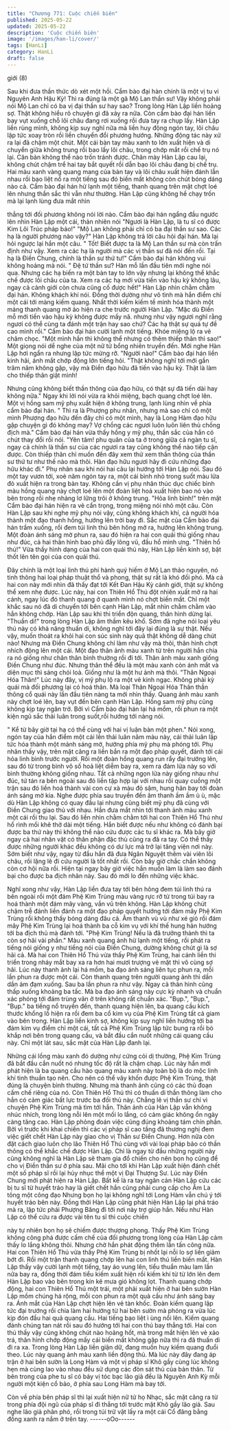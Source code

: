 ```yaml
---
title: "Chương 771: Cuộc chiến biên"
published: 2025-05-22
updated: 2025-05-22
description: 'Cuộc chiến biên'
image: '/images/han-li/cover/'
tags: [HanLi]
category: HanLi
draft: false
---
```


giới (8)

Sau khi đưa thần thức dò xét một hồi. Cẩm bào đại hàn chính là
một vị tu vi Nguyên Anh Hậu Kỳ! Thì ra đúng là một gã Mộ Lan
thần sư! Vậy không phải nói Mộ Lan chỉ có ba vị đại thần sư hay
sao?
Trong lòng Hàn Lập liền hoảng sợ. Thật không hiểu rõ chuyện gì
đã xảy ra nữa. Còn cẩm bào đại hán liền bay vụt xuống chỗ lôi
châu đang rơi xuống rồi đưa tay ra chụp lấy.
Hàn Lập liền rùng mình, không kịp suy nghĩ nữa mà liền huy động
ngón tay, lôi châu lập tức xoay tròn rồi liền chuyển đổi phương
hướng.
Những động tác này xử ra lại đã chậm một chút.
Một cái bàn tay màu xanh to lớn xuất hiện và di chuyển giữa
không trung rồi bao lấy lôi châu, trong chớp mắt rồi chế trụ nó lại.
Căn bản không thể nào trốn tránh được.
Chân mày Hàn Lập cau lại, không chút chậm trể hai tay bắt quyết
rồi dẫn bạo lôi châu đang bị chế trụ.
Hai màu xanh vàng quang mang của bàn tay và lôi châu xuất hiện
đánh lẫn nhau rồi bạo liệt nổ ra một tiếng sau đó biến mất không
còn chút bóng dáng nào cả.
Cẩm bào đại hán hừ lạnh một tiếng, thanh quang trên mặt chợt
loé lên nhưng thần sắc thì vẫn như thường.
Hàn Lập cũng không hề chạy trốn mà lại lạnh lùng đưa mắt nhìn

thẳng tới đối phương không nói lời nào.
Cẩm bào đại hán ngẩng đầu ngước lên nhìn Hàn Lập một cái,
thản nhiên nói
"Ngươi là Hàn Lập, là tu sĩ có được Kim Lôi Trúc pháp bảo!"
"Mộ Lan không phải chỉ có ba đại thần sư sao. Các hạ là người
phương nào vậy?" Hàn Lập không trả lời câu hỏi đại hán. Mà lại
hỏi ngược lại hắn một câu.
" Tốt! Biết được ta là Mộ Lan thần sư mà còn trấn định như vậy.
Xem ra các hạ là người mà các vị thần sư đã nói đến rồi. Tại hạ là
Điền Chung, chính là thần sư thứ tư!" Cẩm bào đại hán không vui
không hoảng mà nói.
" Đệ tứ thần sư? Hàn mỗ lần đầu tiên mới nghe nói qua. Nhưng
các hạ biến ra một bàn tay to lớn vậy nhưng lại không thể khắc
chế được lôi châu của ta. Xem ra các hạ mới vừa tiến vào hậu kỳ
không lâu, ngay cả cảnh giới còn chưa cũng cố được hết!" Hàn
Lập nhìn chằm chằm đại hán. Không khách khí nói. Đồng thời
dường như vô tình mà hắn điểm chỉ một cái tới màng kiếm
quang. Nhất thời kiếm kiếm tề minh hóa thành một mảng thanh
quang mờ ảo hiện ra che trước người Hàn Lập.
"Mặc dù Điền mỗ mới tiến vào hậu kỳ không được mấy nă. nhưng
như vậy ngươi nghĩ rằng ngươi có thể cùng ta đánh một trận hay
sao chứ? Các hạ thật sự quá tự đề cao mình rồi." Cẩm bào đại
hán cười lạnh một tiếng. Khóe miệng lộ ra vẻ châm chọc.
"Một mình hắn thì không thể nhưng có thêm thiếp thân thì sao!"
Một giọng nói dể nghe của một nữ tử bổng nhiên truyền đến.
Mới nghe Hàn Lập hơi ngẩn ra nhưng lập tức mừng rỡ.
"Người nào!" Cẩm bào đại hán liền kinh hãi, ánh mắt chớp động
lớn tiếng hỏi.
"Thật không nghĩ tới mới gần trăm năm không gặp, vậy mà Điền
đạo hữu đã tiến vào hậu kỳ. Thật là làm cho thiếp thân giật mình!

Nhưng cũng không biết thần thông của đạo hữu, có thật sự đã
tiến dài hay không nữa."
Ngay khi lời nói vừa ra khỏi miệng, bạch quang chợt loé lên. Một
vị hồng sam mỹ phụ xuất hiện ở không trung, lạnh lùng nhìn về
phía cẩm bào đại hán.
" Thì ra là Phượng phu nhân, nhưng mà sao chỉ có một mình
Phượng đạo hữu đến đây chỉ có một mình, hay là Long Hàm đạo
hữu gặp chuyện gì đó không may? Vợ chồng các ngươi luôn luôn
liên thủ chống địch mà." Cẩm bào đại hán vừa thấy hồng y mỹ
phụ, thần sắc của hắn có chút thay đổi rồi nói.
"Yên tâm! phu quân của ta ở trong giữa cả ngàn tu sĩ, ngay cả
chính là thần sư của các ngươi ra tay cũng không thể nào tiếp cận
được. Còn thiếp thân chỉ muốn đến đây xem thử xem thần thông
của thần sư thứ tư như thế nào mà thôi. Hàn đạo hữu ngươi hãy
đi cứu những đạo hữu khác đi." Phụ nhân sau khi nói hai câu lại
hướng tới Hàn Lập nói. Sau đó một tay vươn tới, xoè năm ngón
tay ra, một cái bình nhỏ trong suốt màu lửa đỏ xuất hiện ra trong
bàn tay.
Không cần vị phụ nhân thúc dục chiếc bình màu hồng quang này
chợt loé lên một đoàn liệt hoả xuất hiện bao nó vào bên trong rồi
nhẹ nhàng lơ lững trôi ở không trung.
"Hỏa linh bình!" trên mặt Cẩm bào đại hán hiện ra vẻ cẩn trọng,
trong miệng nói nhỏ một câu.
Còn Hàn Lập sau khi nghe mỹ phụ nói vậy, cũng không khách khí,
cả người hóa thành một đạo thanh hồng, hướng lên trời bay đi.
Sắc mặt của Cẩm bào đại hán trầm xuống, rồi đem túi linh thú
bên hông mở ra, hướng lên không trung. Một đoàn ánh sáng mờ
phun ra, sau đó hiện ra hai con quái thú giống nhau như đúc, cả
hai thân hình bao phủ đầy lông vũ, đầu hổ mình ưng.
"Thiên hổ thú!" Vừa thấy hình dạng của hai con quái thú này, Hàn
Lập liền kinh sợ, bật thốt lên tên gọi của con quái thú.

Đây chính là một loại linh thú phi hành quý hiếm ở Mộ Lan thảo
nguyên, nó tinh thông hai loại pháp thuật thổ và phong, thật sự rất
là khó đối phó. Mà cả hai con này mới nhìn đã thấy đạt tới Kết
Đan Hậu Kỳ cảnh giới, thật sự không thể xem nhẹ được.
Lúc này, hai con Thiên Hổ Thú đột nhiên xuất mở ra hai cánh,
ngay lúc đó thanh quang ở quanh mình nó chợt biến mất. Chỉ một
khắc sau nó đã di chuyển tới bên cạnh Hàn Lập, mắt nhìn chằm
chằm vào hắn không chớp.
Hàn Lập sau khi thi triển độn quang, thân hình dừng lại.
"Thuấn di!" trong lòng Hàn Lập âm thầm kêu khổ. Sớm đã nghe
nói loại yêu thú này có khả năng thuấn di, không nghĩ tới đây lại
đúng là sự thật.
Nếu vậy, muốn thoát ra khỏi hai con súc sinh này quả thật không
dễ dàng chút nào!
Nhưng mà Điền Chung không chỉ làm như vậy mà thôi, thân hình
chợt nhích động lên một cái. Một đạo thân ảnh màu xanh từ trên
người hắn chia ra nó giống như chân thân bình thường rồi đi tới.
Thân ảnh màu xanh giống Điền Chung như đúc. Nhưng thân thể
đều là một màu xanh còn ánh mắt và diện mục thì sáng chói loà.
Giống như là một hư ảnh mà thôi.
"Thân Ngoại Hóa Thân!" Lúc này đây, vị mỹ phụ lộ ra một vẻ kinh
ngạc.
Không phải kỳ quái mà đối phương lại có hoá thân. Mà loại Thân
Ngoại Hóa Thân thần thông cổ quái này lần đầu tiên nàng ta mới
nhìn thấy.
Quang ảnh màu xanh này chợt loé lên, bay vụt đến bên cạnh Hàn
Lập.
Hồng sam mỹ phụ cũng không kịp tay ngăn trở. Bởi vì Cẩm bào
đại hán lại há mồm, rồi phun ra một kiện ngũ sắc thải luân trong
suốt,rồi hướng tới nàng nói.

" Kể từ bây giờ tại hạ có thể cùng với hai vị luận bàn một phen."
Nói xong, ngón tay của hắn điểm một cái lên thải luân năm màu
này, cái thải luân lập tức hóa thành một mảnh sáng mờ, hướng
phía mỹ phụ mà phóng tới.
Phụ nhân thấy vậy, trên mặt căng ra liền bắn ra một đạo pháp
quyết, đánh tới cái hỏa linh bình trước người.
Rồi một đoàn hồng quang run rẩy đại trướng lên, sau đó từ trong
bình vô số hoả liệt diễm bay ra, xem ra đám lửa này so với bình
thường không giống nhau.
Tất cả những ngọn lửa này giống nhau như đúc, tứ tán ra bên
ngoài sau đó liền tập hợp lại với nhau rồi quay cuồng một trận sau
đó liền hoá thành vài con cự xà màu đỏ sậm, hung hãn bay tới
đoàn ánh sáng mờ kia.
Nghe được phía sau truyền đến âm thanh ầm ầm ù ù, mặc dù
Hàn Lập không có quay đầu lại nhưng cũng biết mỹ phụ đã cùng
với Điền Chung giao thủ với nhau.
Hắn đưa mắt nhìn tới thanh ảnh màu xanh một cái rồi thu lại. Sau
đó liền nhìn chằm chằm tới hai con Thiên Hổ Thú như hổ rình mồi
khẽ thở dài một tiếng.
Hắn biết được nếu như không có đánh bại được ba thứ này thì
không thể nào cứu được các tu sĩ khác ra.
Mà bây giờ ngay cả hai nhân vật có thân phận đặc thù cũng ra đã
ra tay. Có thể thấy được những người khác đều không có dư lực
mà trở lại tăng viện nơi này. Sớm biết như vậy, ngay từ đầu hắn
đã đưa Ngân Nguyệt thêm vài viên lôi châu, rồi lặng lẽ đi cứu
người là tốt nhất rồi. Còn bây giờ chắc chắn không còn cơ hội
nữa rồi.
Hiện tại ngay bây giờ việc hắn muốn làm là làm sao đánh bại cho
được ba địch nhân này. Sau đó mới lo đến những việc khác.

Nghĩ xong như vậy, Hàn Lập liền đưa tay tới bên hông đem túi
linh thú ra bên ngoài rồi một đám Phệ Kim Trùng màu vàng rực rỡ
từ trong túi bay ra hoá thành một đám mây vàng, vần vũ trên
không.
Hàn Lập không chút chậm trễ đánh liền đánh ra một đạo pháp
quyết hướng tới đám mây Phệ Kim Trùng rồi không thấy bóng
dáng đâu cả.
Âm thanh vù vù như xé gió rồi đám mây Phệ Kim Trùng lại hoá
thành ba cỗ kim vụ với khí thế hung hãn hướng tới ba địch thủ mà
đánh tới.
"Phệ Kim Trùng! Nếu là đã trưởng thành thì ta còn sợ hãi vài
phần."
Màu xanh quang ảnh hừ lạnh một tiếng, rồi phát ra tiếng nói giống
y như tiếng nói của Điền Chung, dường không chút gì là sợ hãi
cả. Mà hai con Thiên Hổ Thú vừa thấy Phệ Kim Trùng, hai cánh
liền thi triển trong nháy mắt bay xa ra hơn hai mươi trượng vẻ mặt
thì vô cùng sợ hãi.
Lúc này thanh ảnh lại há mồm, ba đạo ánh sáng liên tục phun ra,
mỗi lần phun ra được một cái. Còn thanh quang trên người quang
ảnh thì dần dần ảm đạm xuống. Sau ba lần phun ra như vậy.
Ngay cả thân hình cũng thấp xuống khoảng ba tấc.
Mà ba đạo ánh sáng này cực kỳ nhanh và chuẩn xác phóng tới
đám trùng vân ở trên không rất chuẩn xác.
"Bụp.", "Bụp.", "Bụp." ba tiếng nổ truyền đến, thanh quang hiện
lên, ba quang cầu kích thước khổng lồ hiện ra rồi đem ba cổ kim
vụ của Phệ Kim Trùng tất cả giam vào bên trong.
Hàn Lập liền kinh sợ, không kịp suy nghĩ liền hướng tới ba đám
kim vụ điểm chỉ một cái, tất cả Phệ Kim Trùng lập tức bung ra rồi
bò khắp nơi bên trong quang cầu, và bắt đầu cắn nuốt những cái
quang cầu này.
Chỉ một lát sau, sắc mặt của Hàn Lập đanh lại.

Những cái lồng màu xanh đó dường như cứng cỏi dị thường, Phệ
Kim Trùng đã bắt đầu cắn nuốt nó nhưng tốc độ rất là chậm chạp.
Lúc này hắn mới phát hiện là ba quang cầu hào quang màu xanh
này toàn bộ là do mộc linh khí tinh thuần tạo nên. Cho nên có thể
vây khốn được Phệ Kim Trùng, thật đúng là chuyện bình thường.
Nhưng mà thanh ảnh cũng có các thủ đoạn cấm chế riêng của nó.
Còn Thiên Hổ Thú thì có thuấn di thần thông làm cho hắn có cảm
giác bất lực trước ba đối thủ này.
Chẳng lẽ vị thần sư chỉ vì chuyện Phệ Kim Trùng mà tìm tới hắn.
Thân ảnh của Hàn Lập vẫn không nhúc nhích, trong lòng nỗi lên
một mối lo lắng, có cảm giác không ổn ngày càng tăng cao.
Hàn Lập phỏng đoán việc cũng đúng khoảng tám chín phần.
Bởi vì trước khi khai chiến thì các vị pháp sĩ cao tầng đã thương
nghị đem việc giết chết Hàn Lập này giao cho vị Thần sư Điền
Chung. Hơn nữa còn đặt cách giao luôn cho lão Thiên Hổ Thú
cùng với vài loại pháp bảo có thần thông có thể khắc chế được
Hàn Lập.
Chỉ là ngay từ đầu những người này cũng không nghĩ là Hàn Lập
sẽ tham gia đổ chiến cho nên bọn họ cũng để cho vị Điền thần sư
ở phía sau.
Mãi cho tới khi Hàn Lập xuất hiện đánh chết một số pháp sĩ rồi lại
hủy nhục thể một vị Đại Thượng Sư. Lúc này Điền Chung mới
phát hiện ra Hàn Lập.
Bất kể là ra tay ngăn cản Hàn Lập cứu các bị tu sĩ từ huyết tráo
hay là giết chết hắn cũng phải cung cấp cho Âm La tông một công
đạo
Nhưng bọn họ lại không nghĩ tới Long Hàm vẫn chú ý tới huyết
tráo bên này. Đồng thời Hàn Lập cũng phát hiện Hàn Lập lại phá
tráo mà ra, lập tức phái Phượng Băng đi tới nơi này trợ giúp hắn.
Nếu như Hàn Lập có thể cứu ra được vài tên tu sĩ thì cuộc chiến

này tự nhiên bọn họ sẽ chiếm được thượng phong.
Thấy Phệ Kim Trùng không công phá được cấm chế của đối
phương trong lòng của Hàn Lập cảm thấy lo lắng không thôi.
Nhưng chờ hắn phát động thêm lần tấn công nữa. Hai con Thiên
Hổ Thú vừa thấy Phệ Kim Trùng bị nhốt lại nỗi lo sợ liền giảm bớt
đi. Rồi một trận thanh quang chớp lên hai con linh thú liền biến
mất.
Hàn Lập thấy vậy cười lạnh một tiếng, tay áo vung lên, tiểu thuẩn
màu lam lần nữa bay ra, đồng thời đám tiểu kiếm xuất hiện rồi
kiếm khí từ từ lớn lên đem Hàn Lập bao vào bên trong kín kẽ
mưa gió không lọt.
Thanh quang chớp động, hai con Thiên Hổ Thú một trái, một phải
xuất hiện ở hai bên sườn Hàn Lập mồm chúng há rộng, mỗi con
phun ra một quả cầu như ánh sáng bay ra.
Ánh mắt của Hàn Lập chợt hiện lên vẻ tàn khốc. Đoàn kiếm
quang lập tức đại trướng rồi chia làm hai hướng từ hai bên sườn
mà phóng ra vừa lúc kịp đón đầu hai quả quang cầu.
Hai tiếng bạo liệt ì ùng nổi lên. Kiếm quang đánh chúng tan nát rồi
sau đó hướng tới hai con thú bay thẳng tới.
Hai con thú thấy vậy cũng không chút nào hoảng hốt, mà trong
mắt hiện lên vẻ xảo trá, thân hình chớp động mấy cái biến mất
không gặp nữa thì ra đã thuấn di đi ra xa.
Trong lòng Hàn Lập liền giận dữ, đang muốn huy kiếm quang đuổi
theo. Lúc này quang ảnh màu xanh liền động thủ.
Mà lúc này đây đang áp trận ở hai bên sườn là Long Hàm và một
vị pháp sĩ Khô gầy cùng lúc không hẹn mà cùng lao vào nhau đều
sử dụng các đòn sát thủ của bản thân.
Từ bên trong của phe tu sĩ có bảy vị tóc bạc lão giả đều là
Nguyên Anh Kỳ mỗi người một kiện cổ bảo, ở phía sau Long Hàm
mà bay tới.

Còn về phía bên pháp sĩ thì lại xuất hiện nữ tử họ Nhạc, sắc mặt
căng ra từ trong phía đội ngũ của pháp sĩ đi thẳng tới trước mặt
Khô gầy lão giả. Sau nghe lão giả phân phó, rồi trong túi trữ vật
lấy ra một cái Cổ đăng bằng đồng xanh ra nắm ở trên tay.
------oOo------
